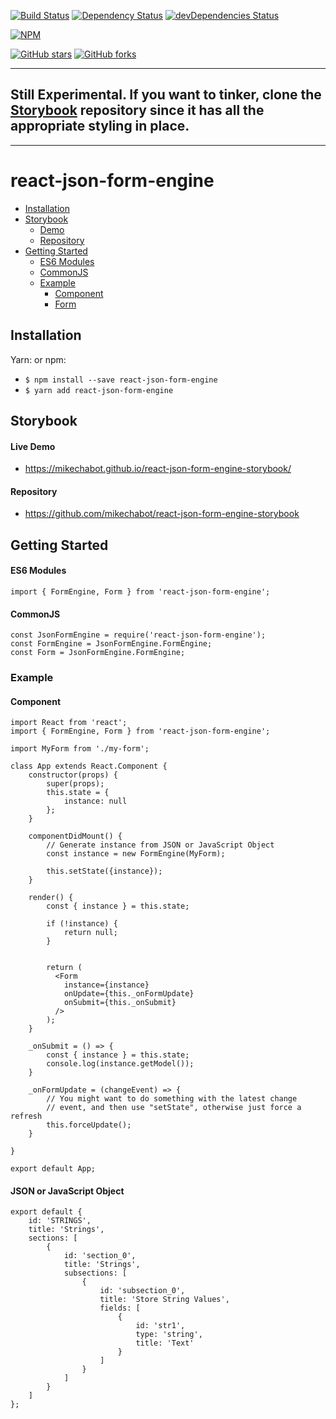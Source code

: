 [![Build Status](https://travis-ci.org/mikechabot/react-form-engine.svg?branch=master)](https://travis-ci.org/mikechabot/react-form-engine)
[![Dependency Status](https://david-dm.org/mikechabot/react-json-form-engine.svg)](https://david-dm.org/mikechabot/react-json-form-engine)
[![devDependencies Status](https://david-dm.org/mikechabot/react-json-form-engine/dev-status.svg)](https://david-dm.org/mikechabot/react-json-form-engine?type=dev)

[![NPM](https://nodei.co/npm/react-json-form-engine.png)](https://nodei.co/npm/react-json-form-engine/)

[![GitHub stars](https://img.shields.io/github/stars/mikechabot/react-json-form-engine.svg?style=social&label=Star)](https://github.com/mikechabot/react-json-form-engine)
[![GitHub forks](https://img.shields.io/github/forks/mikechabot/react-json-form-engine.svg?style=social&label=Fork)](https://github.com/mikechabot/react-json-form-engine)

----

## Still Experimental. If you want to tinker, clone the [Storybook](#storybook) repository since it has all the appropriate styling in place. 

----

# react-json-form-engine

- [Installation](#installation)
- [Storybook](#storybook)
  - [Demo](#live-demo)
  - [Repository](#repository)
- [Getting Started](#getting-started)
  - [ES6 Modules](#es6-modules)
  - [CommonJS](#commonjs)
  - [Example](#example)
    - [Component](#component)
    - [Form](#json-or-javascript-object)
  

## <a name="react-json-form-engine#installation">Installation</a>
Yarn: or npm:

* `$ npm install --save react-json-form-engine`
* `$ yarn add react-json-form-engine`

## <a name="react-json-form-engine#storybook">Storybook</a>

#### <a name="react-json-form-engine#live-demo">Live Demo</a>
- https://mikechabot.github.io/react-json-form-engine-storybook/

#### <a name="react-json-form-engine#repository">Repository</a>
- https://github.com/mikechabot/react-json-form-engine-storybook

## <a name="react-json-form-engine#getting-started">Getting Started</a>

#### <a name="react-json-form-engine#es6-modules">ES6 Modules</a>

    import { FormEngine, Form } from 'react-json-form-engine';
    
#### <a name="react-json-form-engine#commonjs">CommonJS</a>

    const JsonFormEngine = require('react-json-form-engine');
    const FormEngine = JsonFormEngine.FormEngine;
    const Form = JsonFormEngine.FormEngine;

### <a name="react-json-form-engine#example">Example</a>

#### <a name="react-json-form-engine#component">Component</a>

    import React from 'react';
    import { FormEngine, Form } from 'react-json-form-engine';

    import MyForm from './my-form';

    class App extends React.Component {
        constructor(props) {
            super(props);
            this.state = {
                instance: null
            };
        }

        componentDidMount() {
            // Generate instance from JSON or JavaScript Object
            const instance = new FormEngine(MyForm);
            
            this.setState({instance});
        }

        render() {
            const { instance } = this.state;

            if (!instance) {
                return null;
            }


            return (
              <Form
                instance={instance}
                onUpdate={this._onFormUpdate}
                onSubmit={this._onSubmit}
              />
            );
        }

        _onSubmit = () => {
            const { instance } = this.state;
            console.log(instance.getModel());
        }

        _onFormUpdate = (changeEvent) => {
            // You might want to do something with the latest change
            // event, and then use "setState", otherwise just force a refresh
            this.forceUpdate();
        }

    }

    export default App;
    
#### <a name="react-json-form-engine#json-or-javascript-object">JSON or JavaScript Object</a>

    export default {
        id: 'STRINGS',
        title: 'Strings',
        sections: [
            {
                id: 'section_0',
                title: 'Strings',
                subsections: [
                    {
                        id: 'subsection_0',
                        title: 'Store String Values',
                        fields: [
                            {
                                id: 'str1',
                                type: 'string',
                                title: 'Text'
                            }
                        ]
                    }
                ]
            }
        ]
    };

